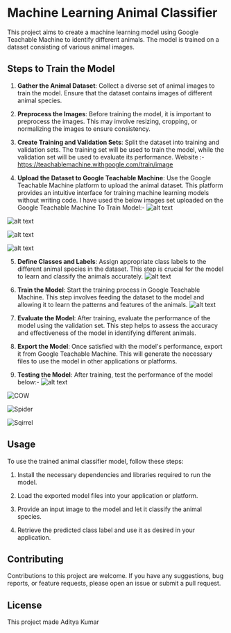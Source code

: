 # Machine Learning Animal Classifier

This project aims to create a machine learning model using Google Teachable Machine to identify different animals. The model is trained on a dataset consisting of various animal images.

## Steps to Train the Model

1. **Gather the Animal Dataset**: Collect a diverse set of animal images to train the model. Ensure that the dataset contains images of different animal species.

2. **Preprocess the Images**: Before training the model, it is important to preprocess the images. This may involve resizing, cropping, or normalizing the images to ensure consistency.

3. **Create Training and Validation Sets**: Split the dataset into training and validation sets. The training set will be used to train the model, while the validation set will be used to evaluate its performance.
Website :- https://teachablemachine.withgoogle.com/train/image
4. **Upload the Dataset to Google Teachable Machine**: Use the Google Teachable Machine platform to upload the animal dataset. This platform provides an intuitive interface for training machine learning models without writing code.
I have used the below images set uploaded on the Google Teachable Machine To Train Model:-
![alt text](image.png)

![alt text](image-1.png)

![alt text](image-2.png)

![alt text](image-3.png)

5. **Define Classes and Labels**: Assign appropriate class labels to the different animal species in the dataset. This step is crucial for the model to learn and classify the animals accurately.
![alt text](image-4.png)
6. **Train the Model**: Start the training process in Google Teachable Machine. This step involves feeding the dataset to the model and allowing it to learn the patterns and features of the animals.
![alt text](image-5.png)

7. **Evaluate the Model**: After training, evaluate the performance of the model using the validation set. This step helps to assess the accuracy and effectiveness of the model in identifying different animals.

8. **Export the Model**: Once satisfied with the model's performance, export it from Google Teachable Machine. This will generate the necessary files to use the model in other applications or platforms.

9. **Testing the Model**: After training, test the performance of the model below:-
![alt text](image-6.png)

![COW](image-7.png)

![Spider](image-8.png)

![Sqirrel](image-9.png)


## Usage

To use the trained animal classifier model, follow these steps:

1. Install the necessary dependencies and libraries required to run the model.

2. Load the exported model files into your application or platform.

3. Provide an input image to the model and let it classify the animal species.

4. Retrieve the predicted class label and use it as desired in your application.

## Contributing

Contributions to this project are welcome. If you have any suggestions, bug reports, or feature requests, please open an issue or submit a pull request.

## License

This project made Aditya Kumar
